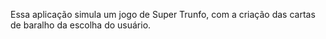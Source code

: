 Essa aplicação simula um jogo de Super Trunfo, com a criação das cartas de baralho da escolha do usuário.